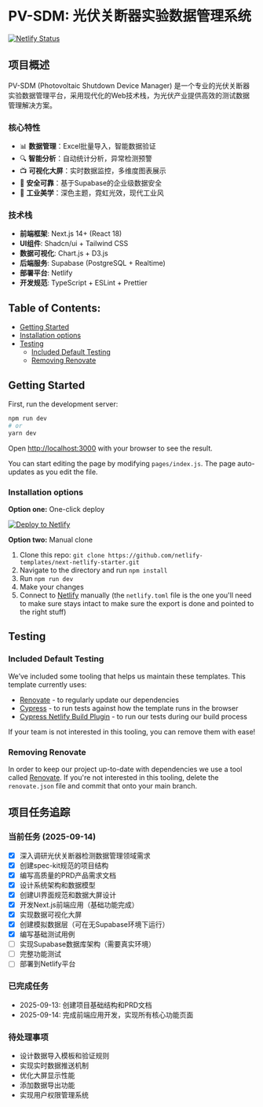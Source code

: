 # PV-SDM: 光伏关断器实验数据管理系统

[![Netlify Status](https://api.netlify.com/api/v1/badges/46648482-644c-4c80-bafb-872057e51b6b/deploy-status)](https://app.netlify.com/sites/next-dev-starter/deploys)

## 项目概述

PV-SDM (Photovoltaic Shutdown Device Manager) 是一个专业的光伏关断器实验数据管理平台，采用现代化的Web技术栈，为光伏产业提供高效的测试数据管理解决方案。

### 核心特性
- 📊 **数据管理**：Excel批量导入，智能数据验证
- 🔍 **智能分析**：自动统计分析，异常检测预警  
- 📺 **可视化大屏**：实时数据监控，多维度图表展示
- 🔐 **安全可靠**：基于Supabase的企业级数据安全
- 🎨 **工业美学**：深色主题，霓虹光效，现代工业风

### 技术栈
- **前端框架**: Next.js 14+ (React 18)
- **UI组件**: Shadcn/ui + Tailwind CSS
- **数据可视化**: Chart.js + D3.js
- **后端服务**: Supabase (PostgreSQL + Realtime)
- **部署平台**: Netlify
- **开发规范**: TypeScript + ESLint + Prettier

## Table of Contents:

- [Getting Started](#getting-started)
- [Installation options](#installation-options)
- [Testing](#testing)
  - [Included Default Testing](#included-default-testing)
  - [Removing Renovate](#removing-renovate)

## Getting Started

First, run the development server:

```bash
npm run dev
# or
yarn dev
```

Open [http://localhost:3000](http://localhost:3000) with your browser to see the result.

You can start editing the page by modifying `pages/index.js`. The page auto-updates as you edit the file.

### Installation options

**Option one:** One-click deploy

[![Deploy to Netlify](https://www.netlify.com/img/deploy/button.svg)](https://app.netlify.com/start/deploy?repository=https://github.com/netlify-templates/next-netlify-starter&utm_source=github&utm_medium=nextstarter-cs&utm_campaign=devex-cs)

**Option two:** Manual clone

1. Clone this repo: `git clone https://github.com/netlify-templates/next-netlify-starter.git`
2. Navigate to the directory and run `npm install`
3. Run `npm run dev`
4. Make your changes
5. Connect to [Netlify](https://url.netlify.com/Bk4UicocL) manually (the `netlify.toml` file is the one you'll need to make sure stays intact to make sure the export is done and pointed to the right stuff)

## Testing

### Included Default Testing

We’ve included some tooling that helps us maintain these templates. This template currently uses:

- [Renovate](https://www.mend.io/free-developer-tools/renovate/) - to regularly update our dependencies
- [Cypress](https://www.cypress.io/) - to run tests against how the template runs in the browser
- [Cypress Netlify Build Plugin](https://github.com/cypress-io/netlify-plugin-cypress) - to run our tests during our build process

If your team is not interested in this tooling, you can remove them with ease!

### Removing Renovate

In order to keep our project up-to-date with dependencies we use a tool called [Renovate](https://github.com/marketplace/renovate). If you're not interested in this tooling, delete the `renovate.json` file and commit that onto your main branch.

## 项目任务追踪

### 当前任务 (2025-09-14)
- [x] 深入调研光伏关断器检测数据管理领域需求
- [x] 创建spec-kit规范的项目结构  
- [x] 编写高质量的PRD产品需求文档
- [x] 设计系统架构和数据模型
- [x] 创建UI界面规范和数据大屏设计
- [x] 开发Next.js前端应用（基础功能完成）
- [x] 实现数据可视化大屏
- [x] 创建模拟数据层（可在无Supabase环境下运行）
- [x] 编写基础测试用例
- [ ] 实现Supabase数据库架构（需要真实环境）
- [ ] 完整功能测试
- [ ] 部署到Netlify平台

### 已完成任务
- 2025-09-13: 创建项目基础结构和PRD文档
- 2025-09-14: 完成前端应用开发，实现所有核心功能页面

### 待处理事项
- 设计数据导入模板和验证规则
- 实现实时数据推送机制
- 优化大屏显示性能
- 添加数据导出功能
- 实现用户权限管理系统
